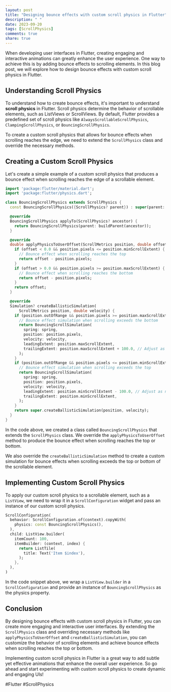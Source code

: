 ```yaml
---
layout: post
title: "Designing bounce effects with custom scroll physics in Flutter"
description: " "
date: 2023-09-20
tags: [ScrollPhysics]
comments: true
share: true
---
```


When developing user interfaces in Flutter, creating engaging and interactive animations can greatly enhance the user experience. One way to achieve this is by adding bounce effects to scrolling elements. In this blog post, we will explore how to design bounce effects with custom scroll physics in Flutter.

## Understanding Scroll Physics
To understand how to create bounce effects, it's important to understand **scroll physics** in Flutter. Scroll physics determine the behavior of scrollable elements, such as ListViews or ScrollViews. By default, Flutter provides a predefined set of scroll physics like `AlwaysScrollableScrollPhysics`, `ClampingScrollPhysics`, or `BouncingScrollPhysics`.

To create a custom scroll physics that allows for bounce effects when scrolling reaches the edge, we need to extend the `ScrollPhysics` class and override the necessary methods.

## Creating a Custom Scroll Physics
Let's create a simple example of a custom scroll physics that produces a bounce effect when scrolling reaches the edge of a scrollable element.

```dart
import 'package:flutter/material.dart';
import 'package:flutter/physics.dart';

class BouncingScrollPhysics extends ScrollPhysics {
  const BouncingScrollPhysics({ScrollPhysics? parent}) : super(parent: parent);

  @override
  BouncingScrollPhysics applyTo(ScrollPhysics? ancestor) {
    return BouncingScrollPhysics(parent: buildParent(ancestor));
  }

  @override
  double applyPhysicsToUserOffset(ScrollMetrics position, double offset) {
    if (offset < 0.0 && position.pixels <= position.minScrollExtent) {
      // Bounce effect when scrolling reaches the top
      return offset - position.pixels;
    }
    if (offset > 0.0 && position.pixels >= position.maxScrollExtent) {
      // Bounce effect when scrolling reaches the bottom
      return offset - position.pixels;
    }
    return offset;
  }

  @override
  Simulation? createBallisticSimulation(
      ScrollMetrics position, double velocity) {
    if (position.outOfRange && position.pixels >= position.maxScrollExtent) {
      // Bounce effect simulation when scrolling exceeds the bottom
      return BouncingScrollSimulation(
        spring: spring,
        position: position.pixels,
        velocity: velocity,
        leadingExtent: position.maxScrollExtent,
        trailingExtent: position.maxScrollExtent + 100.0, // Adjust as needed
      );
    }
    if (position.outOfRange && position.pixels <= position.minScrollExtent) {
      // Bounce effect simulation when scrolling exceeds the top
      return BouncingScrollSimulation(
        spring: spring,
        position: position.pixels,
        velocity: velocity,
        leadingExtent: position.minScrollExtent - 100.0, // Adjust as needed
        trailingExtent: position.minScrollExtent,
      );
    }
    return super.createBallisticSimulation(position, velocity);
  }
}
```

In the code above, we created a class called `BouncingScrollPhysics` that extends the `ScrollPhysics` class. We override the `applyPhysicsToUserOffset` method to produce the bounce effect when scrolling reaches the top or bottom.

We also override the `createBallisticSimulation` method to create a custom simulation for bounce effects when scrolling exceeds the top or bottom of the scrollable element.

## Implementing Custom Scroll Physics
To apply our custom scroll physics to a scrollable element, such as a `ListView`, we need to wrap it in a `ScrollConfiguration` widget and pass an instance of our custom scroll physics.

```dart
ScrollConfiguration(
  behavior: ScrollConfiguration.of(context).copyWith(
    physics: const BouncingScrollPhysics(),
  ),
  child: ListView.builder(
    itemCount: 100,
    itemBuilder: (context, index) {
      return ListTile(
        title: Text('Item $index'),
      );
    },
  ),
)
```

In the code snippet above, we wrap a `ListView.builder` in a `ScrollConfiguration` and provide an instance of `BouncingScrollPhysics` as the physics property.

## Conclusion
By designing bounce effects with custom scroll physics in Flutter, you can create more engaging and interactive user interfaces. By extending the `ScrollPhysics` class and overriding necessary methods like `applyPhysicsToUserOffset` and `createBallisticSimulation`, you can customize the behavior of scrolling elements and achieve bounce effects when scrolling reaches the top or bottom.

Implementing custom scroll physics in Flutter is a great way to add subtle yet effective animations that enhance the overall user experience. So go ahead and start experimenting with custom scroll physics to create dynamic and engaging UIs!

#Flutter #ScrollPhysics